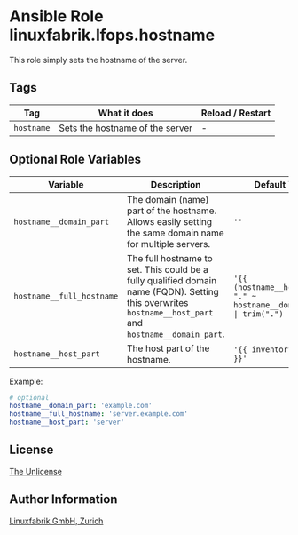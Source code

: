 # Ansible Role linuxfabrik.lfops.hostname

This role simply sets the hostname of the server.


## Tags

| Tag        | What it does                    | Reload / Restart |
| ---        | ------------                    | ---------------- |
| `hostname` | Sets the hostname of the server | - |


## Optional Role Variables

| Variable | Description | Default Value |
| -------- | ----------- | ------------- |
| `hostname__domain_part` | The domain (name) part of the hostname. Allows easily setting the same domain name for multiple servers. | `''` |
| `hostname__full_hostname` | The full hostname to set. This could be a fully qualified domain name (FQDN). Setting this overwrites `hostname__host_part` and `hostname__domain_part`. | `'{{ (hostname__host_part ~ "." ~ hostname__domain_part) \| trim(".") }}'` |
| `hostname__host_part` | The host part of the hostname. | `'{{ inventory_hostname }}'` |

Example:
```yaml
# optional
hostname__domain_part: 'example.com'
hostname__full_hostname: 'server.example.com'
hostname__host_part: 'server'
```


## License

[The Unlicense](https://unlicense.org/)


## Author Information

[Linuxfabrik GmbH, Zurich](https://www.linuxfabrik.ch)

